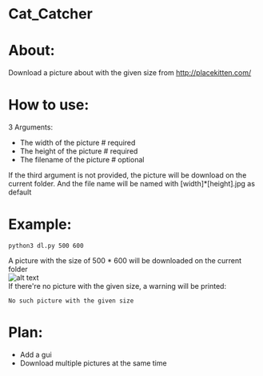 # Cat_Catcher

About:
====
Download a picture about with the given size from http://placekitten.com/

How to use:
====
3  Arguments:

* The width of the picture # required
* The height of the picture  # required
* The filename of the picture  # optional

If the third argument is not provided, the picture will be download on the current folder.
And the file name will be named with [width]*[height].jpg as default

Example:
====
```
python3 dl.py 500 600   
```
A picture with the size of 500 * 600 will be downloaded on the current folder <br>
![alt text](http://placekitten.com/500/600) <br>
If there're no picture with the given size, a warning will be printed: <br>
```
No such picture with the given size
```

Plan:
====
* Add a gui
* Download multiple pictures at the same time

